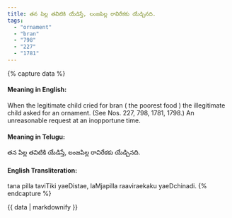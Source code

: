 ```yaml
---
title: తన పిల్ల తవిటికి యేడిస్తే, లంజపిల్ల రావిరేకకు యేడ్చినది.
tags:
  - "ornament"
  - "bran"
  - "798"
  - "227"
  - "1781"
---
```


{% capture data %}
#### Meaning in English:
When the legitimate child cried for bran ( the poorest food ) the illegitimate child asked for an ornament.
(See Nos. 227, 798, 1781, 1798.)
An unreasonable request at an inopportune time.

#### Meaning in Telugu:
తన పిల్ల తవిటికి యేడిస్తే, లంజపిల్ల రావిరేకకు యేడ్చినది.

#### English Transliteration:
tana pilla taviTiki yaeDistae, laMjapilla raaviraekaku yaeDchinadi.
{% endcapture %}

{{ data | markdownify }}

